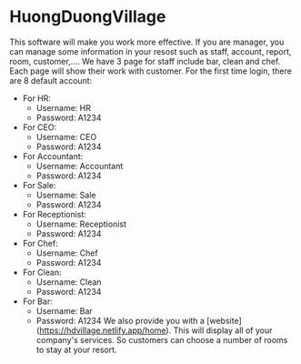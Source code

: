 # HuongDuongVillage
This software will make you work more effective. If you are manager, you can manage some information in your resost such as staff, account, report, room, customer,.... We have 3 page for staff include bar, clean and chef. Each page will show their work with customer. 
For the first time login, there are 8 default account:
- For HR: 
	+ Username: HR
	+ Password: A1234
- For CEO: 
	+ Username: CEO
	+ Password: A1234
- For Accountant: 
	+ Username: Accountant
	+ Password: A1234
- For Sale: 
	+ Username: Sale
	+ Password: A1234
- For Receptionist: 
	+ Username: Receptionist
	+ Password: A1234
- For Chef: 
	+ Username: Chef
	+ Password: A1234
- For Clean: 
	+ Username: Clean
	+ Password: A1234
- For Bar: 
	+ Username: Bar
	+ Password: A1234
We also provide you with a [website] (https://hdvillage.netlify.app/home). This will display all of your company's services. So customers can choose a number of rooms to stay at your resort.